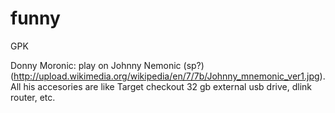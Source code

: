 funny
=====

GPK

Donny Moronic: play on Johnny Nemonic (sp?) (http://upload.wikimedia.org/wikipedia/en/7/7b/Johnny_mnemonic_ver1.jpg).  All his accesories are like Target checkout
32 gb external usb drive, dlink router, etc.

